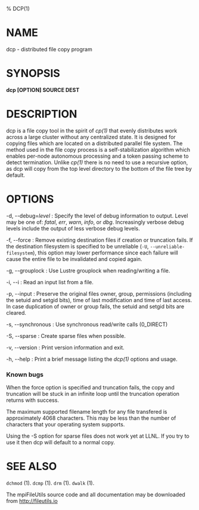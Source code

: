 % DCP(1)

# NAME

dcp - distributed file copy program

# SYNOPSIS

**dcp [OPTION] SOURCE DEST**

# DESCRIPTION

dcp is a file copy tool in the spirit of *cp(1)* that evenly distributes work
across a large cluster without any centralized state. It is designed for
copying files which are located on a distributed parallel file system. The
method used in the file copy process is a self-stabilization algorithm which
enables per-node autonomous processing and a token passing scheme to detect
termination. Unlike *cp(1)* there is no need to use a recursive option, as dcp
will copy from the top level directory to the bottom of the file tree by default.

# OPTIONS

-d, \--debug=*level*
:   Specify the level of debug information to output. Level may be one of:
    *fatal*, *err*, *warn*, *info*, or *dbg*. Increasingly verbose debug
    levels include the output of less verbose debug levels.

-f, \--force
:   Remove existing destination files if creation or truncation fails. If the
    destination filesystem is specified to be unreliable
    (`-U`, `--unreliable-filesystem`), this option may lower performance since
    each failure will cause the entire file to be invalidated and copied again.

-g, \--grouplock
:   Use Lustre grouplock when reading/writing a file.

-i, \--i
:   Read an input list from a file.

-p, \--input 
:   Preserve the original files owner, group, permissions (including the
    setuid and setgid bits), time of last  modification and time of last
    access. In case duplication of owner or group fails, the setuid and setgid
    bits are cleared.

-s, \--synchronous
:   Use synchronous read/write calls (0_DIRECT)

-S, \--sparse
:   Create sparse files when possible. 

-v, \--version
:   Print version information and exit.

-h, \--help
:   Print a brief message listing the *dcp(1)* options and usage.

### Known bugs
When the force option is specified and truncation fails, the copy and
truncation will be stuck in an infinite loop until the truncation operation
returns with success.

The maximum supported filename length for any file transfered is approximately
4068 characters. This may be less than the number of characters that your
operating system supports.

Using the -S option for sparse files does not work yet at LLNL. If you try
to use it then dcp will default to a normal copy.

# SEE ALSO

`dchmod` (1).
`dcmp` (1).
`drm` (1).
`dwalk` (1).

The mpiFileUtils source code and all documentation may be downloaded from
<http://fileutils.io>
